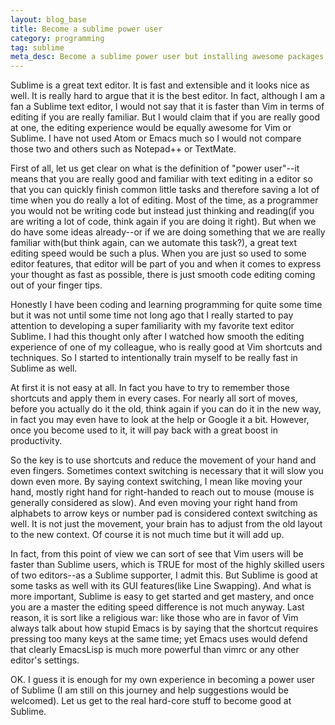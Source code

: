 ```yaml
---
layout: blog_base
title: Become a sublime power user
category: programming
tag: sublime
meta_desc: Become a sublime power user but installing awesome packages, adding good user settings and mastering shortcuts.
---
```


Sublime is a great text editor. It is fast and extensible and it looks nice as well. It is really hard to argue that it is the best editor. In fact, although I am a fan a Sublime text editor, I would not say that it is faster than Vim in terms of editing if you are really familiar. But I would claim that if you are really good at one, the editing experience would be equally awesome for Vim or Sublime. I have not used Atom or Emacs much so I would not compare those two and others such as Notepad++ or TextMate.

First of all, let us get clear on what is the definition of "power user"--it means that you are really good and familiar with text editing in a editor so that you can quickly finish common little tasks and therefore saving a lot of time when you do really a lot of editing. Most of the time, as a programmer you would not be writing code but instead just thinking and reading(if you are writing a lot of code, think again if you are doing it right). But when we do have some ideas already--or if we are doing something that we are really familiar with(but think again, can we automate this task?), a great text editing speed would be such a plus. When you are just so used to some editor features, that editor will be part of you and when it comes to express your thought as fast as possible, there is just smooth code editing coming out of your finger tips.

Honestly I have been coding and learning programming for quite some time but it was not until some time not long ago that I really started to pay attention to developing a super familiarity with my favorite text editor Sublime. I had this thought only after I watched how smooth the editing experience of one of my colleague, who is really good at Vim shortcuts and techniques. So I started to intentionally train myself to be really fast in Sublime as well.

At first it is not easy at all. In fact you have to try to remember those shortcuts and apply them in every cases. For nearly all sort of moves, before you actually do it the old, think again if you can do it in the new way, in fact you may even have to look at the help or Google it a bit. However, once you become used to it, it will pay back with a great boost in productivity.

So the key is to use shortcuts and reduce the movement of your hand and even fingers. Sometimes context switching is necessary that it will slow you down even more. By saying context switching, I mean like moving your hand, mostly right hand for right-handed to reach out to mouse (mouse is generally considered as slow). And even moving your right hand from alphabets to arrow keys or number pad is considered context switching as well. It is not just the movement, your brain has to adjust from the old layout to the new context. Of course it is not much time but it will add up.

In fact, from this point of view we can sort of see that Vim users will be faster than Sublime users, which is TRUE for most of the highly skilled users of two editors--as a Sublime supporter, I admit this. But Sublime is good at some tasks as well with its GUI features(like Line Swapping). And what is more important, Sublime is easy to get started and get mastery, and once you are a master the editing speed difference is not much anyway. Last reason, it is sort like a religious war: like those who are in favor of Vim always talk about how stupid Emacs is by saying that the shortcut requires pressing too many keys at the same time; yet Emacs uses would defend that clearly EmacsLisp is much more powerful than vimrc or any other editor's settings.

OK. I guess it is enough for my own experience in becoming a power user of Sublime (I am still on this journey and help suggestions would be welcomed). Let us get to the real hard-core stuff to become good at Sublime.

